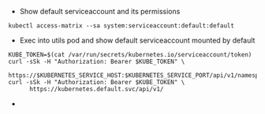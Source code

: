 - Show default serviceaccount and its permissions
```
kubectl access-matrix --sa system:serviceaccount:default:default
```

- Exec into utils pod and show default serviceaccount mounted by default
```
KUBE_TOKEN=$(cat /var/run/secrets/kubernetes.io/serviceaccount/token)
curl -sSk -H "Authorization: Bearer $KUBE_TOKEN" \
      https://$KUBERNETES_SERVICE_HOST:$KUBERNETES_SERVICE_PORT/api/v1/namespaces/default/pods/$HOSTNAME
curl -sSk -H "Authorization: Bearer $KUBE_TOKEN" \
      https://kubernetes.default.svc/api/v1/

```

- 